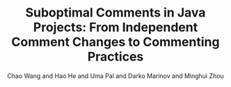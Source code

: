 ---
author: Chao Wang and Hao He and Uma Pal and Darko Marinov and Minghui Zhou
doi: 10.1145/3546949
pages: 
proceeding: 'ACM Transactions on Software Engineering and Methodology'
timestamp: 1 June 2022
title: 'Suboptimal Comments in Java Projects: From Independent Comment Changes to Commenting Practices'
year: '2022'
---
